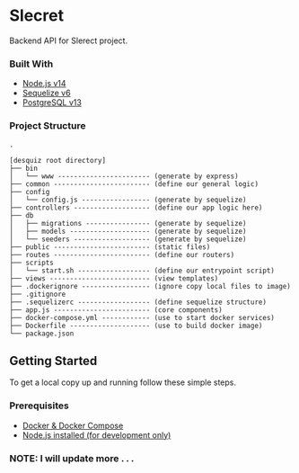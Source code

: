 # Slecret

Backend API for Slerect project.

### Built With

- [Node.js v14](https://nodejs.org/)
- [Sequelize v6](https://sequelize.org/)
- [PostgreSQL v13](https://www.postgresql.org/)

### Project Structure

```
.

[desquiz root directory]
├── bin
│   └── www ----------------------- (generate by express)
├── common ------------------------ (define our general logic)
├── config
│   └── config.js ----------------- (generate by sequelize)
├── controllers ------------------- (define our app logic here)
├── db
│   ├── migrations ---------------- (generate by sequelize)
│   ├── models -------------------- (generate by sequelize)
│   └── seeders ------------------- (generate by sequelize)
├── public ------------------------ (static files)
├── routes ------------------------ (define our routers)
├── scripts
│   └── start.sh ------------------ (define our entrypoint script)
├── views ------------------------- (view templates)
├── .dockerignore ----------------- (ignore copy local files to image)
├── .gitignore
├── .sequelizerc ------------------ (define sequelize structure)
├── app.js ------------------------ (core components)
├── docker-compose.yml ------------ (use to start docker services)
├── Dockerfile -------------------- (use to build docker image)
└── package.json
```

## Getting Started

To get a local copy up and running follow these simple steps.

### Prerequisites

- [Docker & Docker Compose](https://docs.docker.com/)
- [Node.js installed (for development only)](https://nodejs.org/)

### NOTE: I will update more . . .
